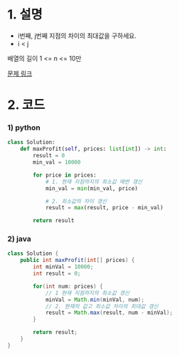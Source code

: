 # 1. 설명
- i번째, j번째 지점의 차이의 최대값을 구하세요.
- i < j

배열의 길이 1 <= n <= 10만



[문제 링크](https://leetcode.com/problems/best-time-to-buy-and-sell-stock/)

# 2. 코드
### 1) python
```python
class Solution:
    def maxProfit(self, prices: list[int]) -> int:
        result = 0
        min_val = 10000

        for price in prices:
            # 1. 현재 지점까지의 최소값 매번 갱신
            min_val = min(min_val, price)

            # 2. 최소값의 차이 갱신
            result = max(result, price - min_val)

        return result
```

### 2) java
```java
class Solution {
    public int maxProfit(int[] prices) {
        int minVal = 10000;
        int result = 0;

        for(int num: prices) {
            // 1 현재 지점까지의 최소값 갱신
            minVal = Math.min(minVal, num);
            // 2. 현재의 값고 최소값 차이의 최대값 갱신
            result = Math.max(result, num - minVal);
        }

        return result;
    }
}
```